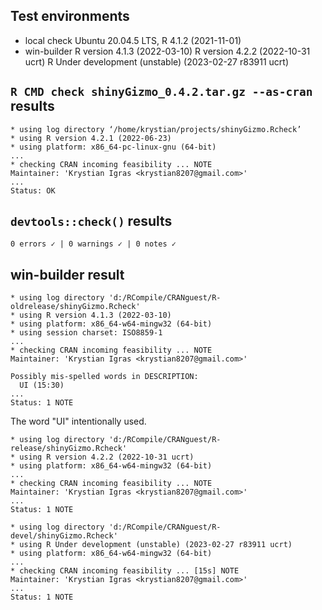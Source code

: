 ## Test environments
* local check
  Ubuntu 20.04.5 LTS, R 4.1.2 (2021-11-01)
* win-builder
  R version 4.1.3 (2022-03-10)
  R version 4.2.2 (2022-10-31 ucrt)
  R Under development (unstable) (2023-02-27 r83911 ucrt)

## `R CMD check shinyGizmo_0.4.2.tar.gz --as-cran` results

```
* using log directory ‘/home/krystian/projects/shinyGizmo.Rcheck’
* using R version 4.2.1 (2022-06-23)
* using platform: x86_64-pc-linux-gnu (64-bit)
...
* checking CRAN incoming feasibility ... NOTE
Maintainer: 'Krystian Igras <krystian8207@gmail.com>'
...
Status: OK
```

## `devtools::check()` results

```
0 errors ✓ | 0 warnings ✓ | 0 notes ✓
```

## win-builder result

```
* using log directory 'd:/RCompile/CRANguest/R-oldrelease/shinyGizmo.Rcheck'
* using R version 4.1.3 (2022-03-10)
* using platform: x86_64-w64-mingw32 (64-bit)
* using session charset: ISO8859-1
...
* checking CRAN incoming feasibility ... NOTE
Maintainer: 'Krystian Igras <krystian8207@gmail.com>'

Possibly mis-spelled words in DESCRIPTION:
  UI (15:30)
...
Status: 1 NOTE
```

The word "UI" intentionally used.

```
* using log directory 'd:/RCompile/CRANguest/R-release/shinyGizmo.Rcheck'
* using R version 4.2.2 (2022-10-31 ucrt)
* using platform: x86_64-w64-mingw32 (64-bit)
...
* checking CRAN incoming feasibility ... NOTE
Maintainer: 'Krystian Igras <krystian8207@gmail.com>'
...
Status: 1 NOTE
```

```
* using log directory 'd:/RCompile/CRANguest/R-devel/shinyGizmo.Rcheck'
* using R Under development (unstable) (2023-02-27 r83911 ucrt)
* using platform: x86_64-w64-mingw32 (64-bit)
...
* checking CRAN incoming feasibility ... [15s] NOTE
Maintainer: 'Krystian Igras <krystian8207@gmail.com>'
...
Status: 1 NOTE
```
